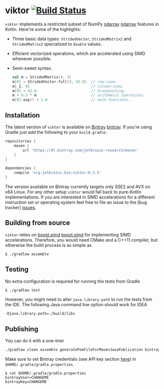 viktor [![Build Status](https://travis-ci.org/JetBrains-Research/viktor.svg?branch=master)](https://travis-ci.org/JetBrains-Research/viktor)
======

`viktor` implements a restricted subset of NumPy [ndarray] [ndarray] features in
Kotlin. Here're some of the highlights:

* Three basic data types: `StridedVector`, `StridedMatrix2` and
  `StridedMatrix3` specialized to `double` values.
* Efficient vectorized operations, which are accelerated using SIMD whenever
  possible.
* Semi-sweet syntax.

    ```kotlin
    val m = StridedMatrix(4, 3)
    m[0] = StridedVector.full(3, 42.0)  // row-view.
    m[_I, 0]                            // column-view.
    m[0] = 42.0                         // broadcasting.
    m + 0.5 * m                         // arithmetic operations.
    m[0].exp() + 1.0                    // math functions.
    ```

[ndarray]: http://docs.scipy.org/doc/numpy/reference/arrays.ndarray.html

Installation
------------

The latest version of `viktor` is available on [Bintray] [bintray]. If you're using
Gradle just add the following to your `build.gradle`:

```gradle
repositories {
    maven {
        url 'https://dl.bintray.com/jetbrains-research/maven'
    }
}

dependencies {
    compile 'org.jetbrains.bio:viktor:0.3.5'
}

```

[bintray]: https://bintray.com/jetbrains-research/maven/viktor/view

The version available on Bintray currently targets only SSE2 and AVX on x64
Linux. For any other setup `viktor` would fall back to pure-Kotlin
implementations. If you are interested in SIMD accelerations for a different
instruction set or operating system feel free to file an issue to the
[bug tracker] [issues].

[issues]: https://github.com/JetBrains-Research/viktor/issues

Building from source
--------------------

`viktor` relies on [boost.simd] [boost.simd] for implementing SIMD
accelerations. Therefore, you would need CMake and a C++11 compiler,
but otherwise the build process is as simple as

```bash
$ ./gradlew assemble
```

[boost.simd]: https://github.com/NumScale/boost.simd

Testing
-------

No extra configuration is required for running the tests from Gradle

```bash
$ ./gradlew test
```

However, you might need to alter `java.library.path` to run the tests from
the IDE. The following Java command line option should work for IDEA

```bash
-Djava.library.path=./build/libs
```

Publishing
----------

You can do it with a one-liner

```bash
./gradlew clean assemble generatePomFileForMavenJavaPublication bintrayUpload
```

Make sure to set Bintray credentials (see API key section
[here](https://bintray.com/profile/edit)) in `$HOME/.gradle/gradle.properties`.

```
$ cat $HOME/.gradle/gradle.properties
bintrayUser=CHANGEME
bintrayKey=CHANGEME
```
